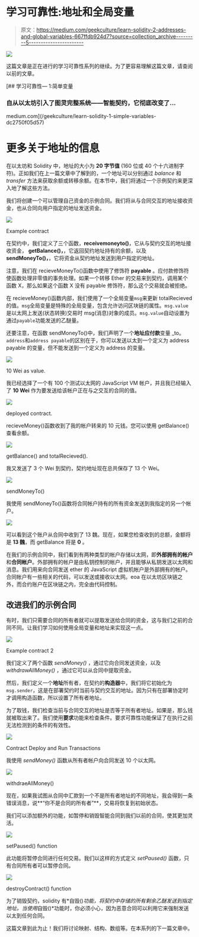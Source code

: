 # 学习可靠性:地址和全局变量

> 原文：<https://medium.com/geekculture/learn-solidity-2-addresses-and-global-variables-667ffdb924d7?source=collection_archive---------5----------------------->

![](img/82dbc0dfb90483f9b5ac28ce21dd0498.png)

这篇文章是正在进行的学习可靠性系列的继续。为了更容易理解这篇文章，请查阅以前的文章。

[](/geekculture/learn-solidity-1-simple-variables-dc2750f05d57) [## 学习可靠性— 1:简单变量

### 自从以太坊引入了图灵完整系统——智能契约，它彻底改变了…

medium.com](/geekculture/learn-solidity-1-simple-variables-dc2750f05d57) 

# 更多关于地址的信息

在以太坊和 Solidity 中，地址的大小为 **20 字节值** (160 位或 40 个十六进制字符)。正如我们在上一篇文章中了解到的，一个地址可以分别通过 *balance* 和 *transfer* 方法来获取余额或转移余额。在本节中，我们将通过一个示例契约来更深入地了解这些方法。

我们将创建一个可以管理自己资金的示例合同。我们将从与合同交互的地址接收资金，也从合同向用户指定的地址发送资金。

![](img/c99c8adbd43ec205a5d96f340717fdc2.png)

Example contract

在契约中，我们定义了三个函数，**receivemoneyto()**，它从与契约交互的地址接收资金， **getBalance()，**，它返回契约地址持有的余额，以及 **sendMoneyTo()，**，它将资金从契约地址发送到用户指定的地址。

注意，我们在 recieveMoneyTo()函数中使用了修饰符 **payable** 。应付款修饰符使函数处理非零值的事务处理。如果一个转移 Ether 的交易来到契约，调用某个函数 X，那么如果这个函数 X 没有 payable 修饰符，那么这个交易就会被拒绝。

在 recieveMoney()函数内部，我们使用了一个全局变量`msg`来更新 totalRecieved 的值。`msg`全局变量是特殊的全局变量，包含允许访问区块链的属性。`msg.value`是以太网上发送(状态转换)交易时 msg(消息)对象的成员。`msg.value`自动设置为通过`payable`功能发送的乙醚量。

还要注意，在函数 sendMoneyTo()中，我们声明了一个**地址应付款**变量 _to。`address`和`address payable`的区别在于，你可以发送以太到一个定义为 address payable 的变量，但不能发送到一个定义为 address 的变量。

![](img/24ea2918211f4ced69391d363a45828f.png)

10 Wei as value.

我已经选择了一个有 100 个测试以太网的 JavaScript VM 帐户，并且我已经输入了 **10 Wei** 作为要发送给该帐户正在与之交互的合同的值。

![](img/798c99d6f80b29bb9a3f1b413a9f6058.png)

deployed contract.

recieveMoney()函数收到了我的帐户转来的 10 元钱。您可以使用 getBalance()查看余额。

![](img/d4fce072108b0a24b5ede7f5637f23cf.png)

getBalance() and totalRecieved().

我又发送了 3 个 Wei 到契约，契约地址现在总共保存了 13 个 Wei。

![](img/0541f34a99ee616c0a389c999bb30c79.png)

sendMoneyTo()

我使用 sendMoneyTo()函数将合同帐户持有的所有资金发送到我指定的另一个帐户。

![](img/3a799cbfe6587dfe875730d3503d80f8.png)

可以看到这个账户从合同中收到了 13 魏。现在，如果您检查收到的总额，金额将是 **13 魏**，而 getBalance 将是 **0** 。

在我们的示例合同中，我们看到有两种类型的帐户存储以太网，即**外部拥有的帐户**和**合同帐户**。外部拥有的帐户是由私钥控制的帐户，并且能够从私钥发送以太网和消息。我们用来向合同发送 ether 的 JavaScript 虚拟机帐户是外部拥有的帐户。合同帐户有一些相关的代码，可以发送或接收以太网。eoa 在以太坊区块链之外，而合约账户在区块链之内，完全由代码控制。

## 改进我们的示例合同

有时，我们只需要合同的所有者就可以提取发送给合同的资金，这与我们之前的合同不同。让我们学习如何使用全局变量和地址来实现这一点。

![](img/8173ccfb4e2a138f58f23ca8bedff962.png)

Example contract 2

我们定义了两个函数 *sendMoney()* ，通过它向合同发送资金，以及 *withdrawAllMoney()* ，通过它可以从合同中提取资金。

然后，我们定义一个**地址**所有者，在契约的**构造器**中，我们将它初始化为`msg.sender`，这是在部署契约时当前与契约交互的地址。因为只有在部署协定时才调用构造函数，所以设置了所有者地址。

为了取钱，我们检查当前与合同交互的地址是否等于所有者地址。如果是，那么钱就被取出来了。我们使用**要求**功能来检查条件。要求可靠性功能保证了在执行之前无法检测到的条件的有效性。

![](img/3aa0ee862428de000a108c3db487a908.png)

Contract Deploy and Run Transactions

我使用 *sendMoney()* 函数从所有者帐户向合同发送 10 个以太网。

![](img/1926de535615f2f142494abdb995be62.png)

withdraeAllMoney()

现在，如果我试图从合同中汇款到一个不是所有者地址的不同地址，我会得到一条错误消息，说**“你不是合同的所有者”**，交易将恢复到初始状态。

我们可以添加额外的功能，如暂停和销毁智能合同到我们以前的合同，使其更加灵活。

![](img/4930d569f225107e7c5ac24ad5e88ae4.png)

setPaused() function

此功能将暂停合同进行任何交易。我们以这样的方式定义 *setPaused()* 函数，只有合同所有者可以暂停合同。

![](img/06df13ddb6bfb72faedef8ff00845557.png)

destroyContract() function

为了销毁契约，solidity 有*自毁()*功能，将契约中存储的所有剩余乙醚发送到指定地址。当使用*自毁()*功能时，你必须小心，因为恶意合同可以利用它来强制发送以太到任何合同。

这篇文章到此为止！我们将讨论映射、结构、数组等。在本系列的下一篇文章中。